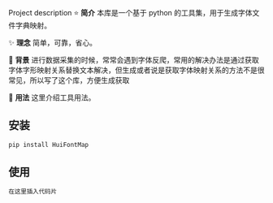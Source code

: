 Project description
⭐️ **简介**
本库是一个基于 python 的工具集，用于生成字体文件字典映射。


✨️ **理念**
简单，可靠，省心。

📕 **背景**
进行数据采集的时候，常常会遇到字体反爬，常用的解决办法是通过获取字体字形映射关系替换文本解决，但生成或者说是获取字体映射关系的方法不是很常见，所以写了这个库，方便生成获取

🌠 **用法**
这里介绍工具用法。
## 安装
```python
pip install HuiFontMap
```
## 使用

```python
在这里插入代码片
```
